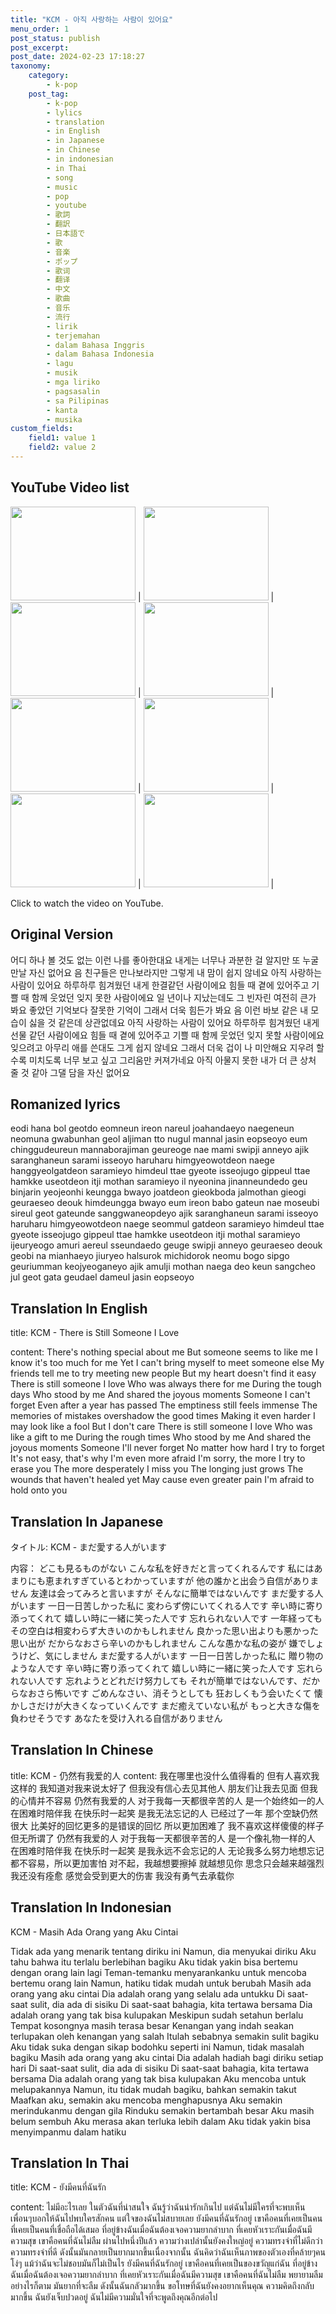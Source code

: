 ```yaml
---
title: "KCM - 아직 사랑하는 사람이 있어요"
menu_order: 1
post_status: publish
post_excerpt: 
post_date: 2024-02-23 17:18:27
taxonomy:
    category:
        - k-pop
    post_tag:
        - k-pop
        - lylics
        - translation
        - in English
        - in Japanese
        - in Chinese
        - in indonesian
        - in Thai
        - song
        - music
        - pop
        - youtube
        - 歌詞
        - 翻訳
        - 日本語で
        - 歌
        - 音楽
        - ポップ
        - 歌词
        - 翻译
        - 中文
        - 歌曲
        - 音乐
        - 流行
        - lirik
        - terjemahan
        - dalam Bahasa Inggris
        - dalam Bahasa Indonesia
        - lagu
        - musik
        - mga liriko
        - pagsasalin
        - sa Pilipinas
        - kanta
        - musika
custom_fields:
    field1: value 1
    field2: value 2
---
```


## YouTube Video list
 [<img src='http://img.youtube.com/vi/qmLWaoNL-Q0/0.jpg' width='200' height='150'>](https://youtu.be/qmLWaoNL-Q0) | [<img src='http://img.youtube.com/vi/3COAlLt28Jg/0.jpg' width='200' height='150'>](https://youtu.be/3COAlLt28Jg) | [<img src='http://img.youtube.com/vi/Rx9fp7FSfhw/0.jpg' width='200' height='150'>](https://youtu.be/Rx9fp7FSfhw) | [<img src='http://img.youtube.com/vi/EfXjq9l1_Vg/0.jpg' width='200' height='150'>](https://youtu.be/EfXjq9l1_Vg) | [<img src='http://img.youtube.com/vi/Si51QXn7748/0.jpg' width='200' height='150'>](https://youtu.be/Si51QXn7748) |
 [<img src='http://img.youtube.com/vi/_PkXiihx1Y0/0.jpg' width='200' height='150'>](https://youtu.be/_PkXiihx1Y0) | [<img src='http://img.youtube.com/vi/WHeP7q6_sWg/0.jpg' width='200' height='150'>](https://youtu.be/WHeP7q6_sWg) | [<img src='http://img.youtube.com/vi/JZnMc03ZbzM/0.jpg' width='200' height='150'>](https://youtu.be/JZnMc03ZbzM) |

Click to watch the video on YouTube.
## Original Version
어디 하나 볼 것도 없는 
이런 나를 좋아한대요 
내게는 너무나 과분한 걸 알지만 
또 누굴 만날 자신 없어요 
음 친구들은 만나보라지만 
그렇게 내 맘이 쉽지 않네요 
아직 사랑하는 사람이 있어요 
하루하루 힘겨웠던 내게 
한결같던 사람이에요 
힘들 때 곁에 있어주고 
기쁠 때 함께 웃었던 
잊지 못한 사람이에요 
일 년이나 지났는데도 
그 빈자린 여전히 큰가 봐요 
좋았던 기억보다 잘못한 기억이 
그래서 더욱 힘든가 봐요 
음 이런 바보 같은 내 모습이 
싫을 것 같은데 상관없데요 
아직 사랑하는 사람이 있어요 
하루하루 힘겨웠던 내게 
선물 같던 사람이에요 
힘들 때 곁에 있어주고 
기쁠 때 함께 웃었던 
잊지 못할 사람이에요 
잊으려고 아무리 애를 쓴대도 
그게 쉽지 않네요 그래서 더욱 겁이 나 
미안해요 지우려 할수록 
미치도록 너무 보고 싶고 
그리움만 커져가네요 
아직 아물지 못한 내가 
더 큰 상처 줄 것 같아 
그댈 담을 자신 없어요 



## Romanized lyrics
eodi hana bol geotdo eomneun 
ireon nareul joahandaeyo 
naegeneun neomuna gwabunhan geol aljiman 
tto nugul mannal jasin eopseoyo 
eum chinggudeureun mannaborajiman 
geureoge nae mami swipji anneyo 
ajik saranghaneun sarami isseoyo 
haruharu himgyeowotdeon naege 
hanggyeolgatdeon saramieyo 
himdeul ttae gyeote isseojugo 
gippeul ttae hamkke useotdeon 
itji mothan saramieyo 
il nyeonina jinanneundedo 
geu binjarin yeojeonhi keungga bwayo 
joatdeon gieokboda jalmothan gieogi 
geuraeseo deouk himdeungga bwayo 
eum ireon babo gateun nae moseubi 
sireul geot gateunde sanggwaneopdeyo 
ajik saranghaneun sarami isseoyo 
haruharu himgyeowotdeon naege 
seommul gatdeon saramieyo 
himdeul ttae gyeote isseojugo 
gippeul ttae hamkke useotdeon 
itji mothal saramieyo 
ijeuryeogo amuri aereul sseundaedo 
geuge swipji anneyo geuraeseo deouk geobi na 
mianhaeyo jiuryeo halsurok 
michidorok neomu bogo sipgo 
geuriumman keojyeoganeyo 
ajik amulji mothan naega 
deo keun sangcheo jul geot gata 
geudael dameul jasin eopseoyo 



## Translation In English
title: KCM - There is Still Someone I Love

content:
There's nothing special about me
But someone seems to like me
I know it's too much for me
Yet I can't bring myself to meet someone else
My friends tell me to try meeting new people
But my heart doesn't find it easy
There is still someone I love
Who was always there for me
During the tough days
Who stood by me
And shared the joyous moments
Someone I can't forget
Even after a year has passed
The emptiness still feels immense
The memories of mistakes overshadow the good times
Making it even harder
I may look like a fool
But I don't care
There is still someone I love
Who was like a gift to me
During the rough times
Who stood by me
And shared the joyous moments
Someone I'll never forget
No matter how hard I try to forget
It's not easy, that's why I'm even more afraid
I'm sorry, the more I try to erase you
The more desperately I miss you
The longing just grows
The wounds that haven't healed yet
May cause even greater pain
I'm afraid to hold onto you
## Translation In Japanese
タイトル: KCM - まだ愛する人がいます

内容：
どこも見るものがない
こんな私を好きだと言ってくれるんです
私にはあまりにも恵まれすぎているとわかっていますが
他の誰かと出会う自信がありません
友達は会ってみろと言いますが
そんなに簡単ではないんです
まだ愛する人がいます
一日一日苦しかった私に
変わらず傍にいてくれる人です
辛い時に寄り添ってくれて
嬉しい時に一緒に笑った人です
忘れられない人です
一年経っても
その空白は相変わらず大きいのかもしれません
良かった思い出よりも悪かった思い出が
だからなおさら辛いのかもしれません
こんな愚かな私の姿が
嫌でしょうけど、気にしません
まだ愛する人がいます
一日一日苦しかった私に
贈り物のような人です
辛い時に寄り添ってくれて
嬉しい時に一緒に笑った人です
忘れられない人です
忘れようとどれだけ努力しても
それが簡単ではないんです、だからなおさら怖いです
ごめんなさい、消そうとしても
狂おしくもう会いたくて
懐かしさだけが大きくなっていくんです
まだ癒えていない私が
もっと大きな傷を負わせそうです
あなたを受け入れる自信がありません
## Translation In Chinese
title: KCM - 仍然有我爱的人
content:
我在哪里也没什么值得看的
但有人喜欢我这样的
我知道对我来说太好了
但我没有信心去见其他人
朋友们让我去见面
但我的心情并不容易
仍然有我爱的人
对于我每一天都很辛苦的人
是一个始终如一的人
在困难时陪伴我
在快乐时一起笑
是我无法忘记的人
已经过了一年
那个空缺仍然很大
比美好的回忆更多的是错误的回忆
所以更加困难了
我不喜欢这样傻傻的样子
但无所谓了
仍然有我爱的人
对于我每一天都很辛苦的人
是一个像礼物一样的人
在困难时陪伴我
在快乐时一起笑
是我永远不会忘记的人
无论我多么努力地想忘记
都不容易，所以更加害怕
对不起，我越想要擦掉
就越想见你
思念只会越来越强烈
我还没有痊愈
感觉会受到更大的伤害
我没有勇气去承载你
## Translation In Indonesian
KCM - Masih Ada Orang yang Aku Cintai

Tidak ada yang menarik tentang diriku ini
Namun, dia menyukai diriku
Aku tahu bahwa itu terlalu berlebihan bagiku
Aku tidak yakin bisa bertemu dengan orang lain lagi
Teman-temanku menyarankanku untuk mencoba bertemu orang lain
Namun, hatiku tidak mudah untuk berubah
Masih ada orang yang aku cintai
Dia adalah orang yang selalu ada untukku
Di saat-saat sulit, dia ada di sisiku
Di saat-saat bahagia, kita tertawa bersama
Dia adalah orang yang tak bisa kulupakan
Meskipun sudah setahun berlalu
Tempat kosongnya masih terasa besar
Kenangan yang indah seakan terlupakan oleh kenangan yang salah
Itulah sebabnya semakin sulit bagiku
Aku tidak suka dengan sikap bodohku seperti ini
Namun, tidak masalah bagiku
Masih ada orang yang aku cintai
Dia adalah hadiah bagi diriku setiap hari
Di saat-saat sulit, dia ada di sisiku
Di saat-saat bahagia, kita tertawa bersama
Dia adalah orang yang tak bisa kulupakan
Aku mencoba untuk melupakannya
Namun, itu tidak mudah bagiku, bahkan semakin takut
Maafkan aku, semakin aku mencoba menghapusnya
Aku semakin merindukanmu dengan gila
Rinduku semakin bertambah besar
Aku masih belum sembuh
Aku merasa akan terluka lebih dalam
Aku tidak yakin bisa menyimpanmu dalam hatiku
## Translation In Thai
title: KCM - ยังมีคนที่ฉันรัก

content:
ไม่มีอะไรเลย
ในตัวฉันที่น่าสนใจ
ฉันรู้ว่าฉันน่ารักเกินไป
แต่ฉันไม่มีใครที่จะพบเห็น
เพื่อนๆบอกให้ฉันไปพบใครสักคน
แต่ใจของฉันไม่สบายเลย
ยังมีคนที่ฉันรักอยู่
เขาคือคนที่เคยเป็นคนที่เคยเป็นคนที่เชื่อถือได้เสมอ
ที่อยู่ข้างฉันเมื่อฉันต้องเจอความยากลำบาก
ที่เคยหัวเราะกันเมื่อฉันมีความสุข
เขาคือคนที่ฉันไม่ลืม
ผ่านไปหนึ่งปีแล้ว
ความว่างเปล่านั้นยังคงใหญ่อยู่
ความทรงจำที่ไม่ดีกว่าความทรงจำที่ดี
ดังนั้นมันกลายเป็นยากมากขึ้นเนื่องจากนั้น
ฉันคิดว่าฉันเห็นภาพของตัวเองที่คล้ายๆคนโง่ๆ
แม้ว่าฉันจะไม่ชอบมันก็ไม่เป็นไร
ยังมีคนที่ฉันรักอยู่
เขาคือคนที่เคยเป็นของขวัญแก่ฉัน
ที่อยู่ข้างฉันเมื่อฉันต้องเจอความยากลำบาก
ที่เคยหัวเราะกันเมื่อฉันมีความสุข
เขาคือคนที่ฉันไม่ลืม
พยายามลืมอย่างไรก็ตาม
มันยากที่จะลืม
ดังนั้นฉันกลัวมากขึ้น
ขอโทษที่ฉันยังคงอยากเห็นคุณ
ความคิดถึงกลับมากขึ้น
ฉันยังเจ็บปวดอยู่
ฉันไม่มีความมั่นใจที่จะพูดถึงคุณอีกต่อไป
